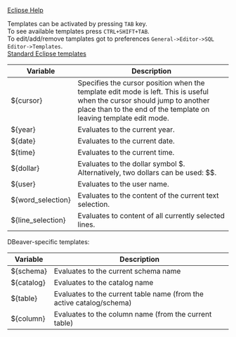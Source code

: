 [Eclipse Help](http://help.eclipse.org/juno/index.jsp?topic=%2Forg.eclipse.jdt.doc.user%2Fconcepts%2Fconcept-editor-templates.htm)

Templates can be activated by pressing `TAB` key.  
To see available templates press `CTRL+SHIFT+TAB`.  
To edit/add/remove tamplates got to preferences `General->Editor->SQL Editor->Templates`.  
[Standard Eclipse templates](http://help.eclipse.org/juno/topic/org.eclipse.jdt.doc.user/concepts/concept-template-variables.htm?cp=1_2_6_0)  

| Variable | Description |
-----------|-------------|
|${cursor} | Specifies the cursor position when the template edit mode is left. This is useful when the cursor should jump to another place than to the end of the template on leaving template edit mode. |
|${year} | Evaluates to the current year. |
|${date} | Evaluates to the current date. |
|${time} | Evaluates to the current time. |
|${dollar} | Evaluates to the dollar symbol $. Alternatively, two dollars can be used: $$. |
|${user} | Evaluates to the user name. |
|${word_selection} | Evaluates to the content of the current text selection. |
|${line_selection} | Evaluates to content of all currently selected lines.

DBeaver-specific templates:  

| Variable | Description |
-----------|-------------|
|${schema} | Evaluates to the current schema name |
|${catalog} | Evaluates to the catalog name |
|${table} | Evaluates to the current table name (from the active catalog/schema) |
|${column} | Evaluates to the column name (from the current table) |

